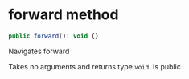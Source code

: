 # forward method

```js
public forward(): void {}
```

Navigates forward

Takes no arguments and returns type `void`. Is public
